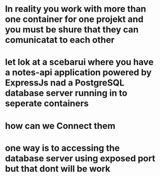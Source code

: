 # In reality you work with more than one container for one projekt and you must be shure that they can comunicatat to each other 
# let lok at a scebarui where you have a notes-api application powered by ExpressJs nad a PostgreSQL database server running in to seperate containers 
# how can we Connect them 
# one way is to accessing the database server using exposed port but that dont will be work 